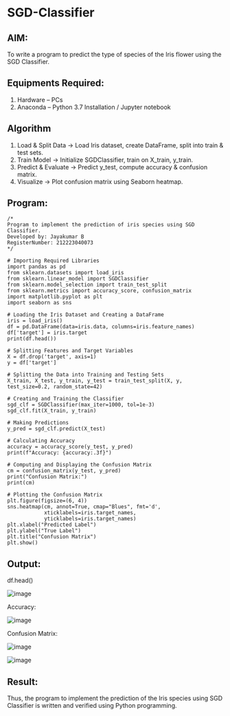 # SGD-Classifier
## AIM:
To write a program to predict the type of species of the Iris flower using the SGD Classifier.

## Equipments Required:
1. Hardware – PCs
2. Anaconda – Python 3.7 Installation / Jupyter notebook

## Algorithm
1. Load & Split Data → Load Iris dataset, create DataFrame, split into train & test sets.
2. Train Model → Initialize SGDClassifier, train on X_train, y_train.
3. Predict & Evaluate → Predict y_test, compute accuracy & confusion matrix.
4. Visualize → Plot confusion matrix using Seaborn heatmap.

## Program:
```
/*
Program to implement the prediction of iris species using SGD Classifier.
Developed by: Jayakumar B
RegisterNumber: 212223040073 
*/
```
```PY
# Importing Required Libraries
import pandas as pd
from sklearn.datasets import load_iris
from sklearn.linear_model import SGDClassifier
from sklearn.model_selection import train_test_split
from sklearn.metrics import accuracy_score, confusion_matrix
import matplotlib.pyplot as plt
import seaborn as sns

# Loading the Iris Dataset and Creating a DataFrame
iris = load_iris()
df = pd.DataFrame(data=iris.data, columns=iris.feature_names)
df['target'] = iris.target
print(df.head())

# Splitting Features and Target Variables
X = df.drop('target', axis=1)
y = df['target']

# Splitting the Data into Training and Testing Sets
X_train, X_test, y_train, y_test = train_test_split(X, y, test_size=0.2, random_state=42)

# Creating and Training the Classifier
sgd_clf = SGDClassifier(max_iter=1000, tol=1e-3)
sgd_clf.fit(X_train, y_train)

# Making Predictions
y_pred = sgd_clf.predict(X_test)

# Calculating Accuracy
accuracy = accuracy_score(y_test, y_pred)
print(f"Accuracy: {accuracy:.3f}")

# Computing and Displaying the Confusion Matrix
cm = confusion_matrix(y_test, y_pred)
print("Confusion Matrix:")
print(cm)

# Plotting the Confusion Matrix
plt.figure(figsize=(6, 4))
sns.heatmap(cm, annot=True, cmap="Blues", fmt='d', 
            xticklabels=iris.target_names, 
            yticklabels=iris.target_names)
plt.xlabel("Predicted Label")
plt.ylabel("True Label")
plt.title("Confusion Matrix")
plt.show()

```
## Output:
df.head()

![image](https://github.com/user-attachments/assets/5f65233e-65b6-46de-aa5a-6077f2204131)

Accuracy:

![image](https://github.com/user-attachments/assets/d8f39ae4-19ef-48c4-9e14-cad712716967)

Confusion Matrix:

![image](https://github.com/user-attachments/assets/6cf03b9e-f547-413a-b179-09b854692b18)

![image](https://github.com/user-attachments/assets/11c1be9a-6f72-4c76-8d47-5d3f7052ac7b)

## Result:
Thus, the program to implement the prediction of the Iris species using SGD Classifier is written and verified using Python programming.
